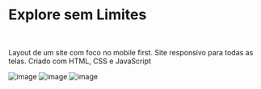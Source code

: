 <h1>Explore sem Limites</h1>
<br>
<p>Layout de um site com foco no mobile first. Site responsivo para todas as telas. Criado com HTML, CSS e JavaScript</p>
 
![image](https://github.com/mviniciussb/explore-sem-limites/assets/108037526/52935744-ca92-44f1-9cea-73fe2289895e)
![image](https://github.com/mviniciussb/explore-sem-limites/assets/108037526/632160f4-226b-4879-a55f-7d43c59346b7)
![image](https://github.com/mviniciussb/explore-sem-limites/assets/108037526/bfb3a4c1-367e-4eb2-a824-cd823506a605)
